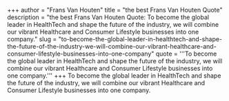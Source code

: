 +++
author = "Frans Van Houten"
title = "the best Frans Van Houten Quote"
description = "the best Frans Van Houten Quote: To become the global leader in HealthTech and shape the future of the industry, we will combine our vibrant Healthcare and Consumer Lifestyle businesses into one company."
slug = "to-become-the-global-leader-in-healthtech-and-shape-the-future-of-the-industry-we-will-combine-our-vibrant-healthcare-and-consumer-lifestyle-businesses-into-one-company"
quote = '''To become the global leader in HealthTech and shape the future of the industry, we will combine our vibrant Healthcare and Consumer Lifestyle businesses into one company.'''
+++
To become the global leader in HealthTech and shape the future of the industry, we will combine our vibrant Healthcare and Consumer Lifestyle businesses into one company.
